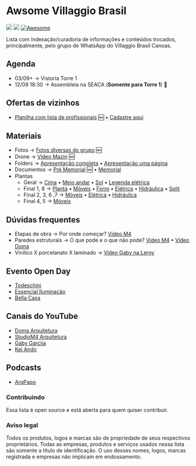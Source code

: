 # Awsome Villaggio Brasil

![](https://img.shields.io/badge/status-vistoria%20torre%201%20🚀-orange)
![](https://img.shields.io/github/last-commit/maattdiy/awsome-residencial-brasil.svg?style=flat)
[![Awesome](https://awesome.re/badge.svg)](https://awesome.re)

Lista com indexação/curadoria de informações e conteúdos trocados, principalmente, pelo grupo de WhatsApp do Villaggio Brasil Canoas.

## Agenda
* 03/09+ → Vistoria Torre 1
* 12/09 18:30 → Assembleia na SEACA (**Somente para Torre 1**) 🚨

## Ofertas de vizinhos
* [Planilha com lista de profissionais](https://docs.google.com/spreadsheets/d/1kvCKra34ve2KbYbbHOkV6eudgm8S_BepH52bRRouh70/) 🆕 • [Cadastre aqui](https://forms.gle/dt4Kd3GdSzi7vmoV8)

## Materiais
* Fotos → [Fotos diversas do grupo](https://www.dropbox.com/sh/piam05qhzyphlx8/AAChHFkgGvO6rR6SuORN_e1Va?dl=0) 🆕
* Drone → [Vídeo Mazin](https://www.youtube.com/watch?v=tSmTw-OEnAo) 🆕
* Folders → [Apresentação completa](docs/Apresentação.pdf) • [Apresentação uma página](https://raw.githubusercontent.com/maattdiy/awsome-residencial-brasil/master/docs/Apresenta%C3%A7%C3%A3o2.jpg)  
* Documentos → [Pré Memorial](docs/PreMemorial.pdf) 🆕 • [Memorial](docs/Memorial.pdf)  
* Plantas  
  * Geral → [Cima](docs/plantas/Cima.jpg) • [Meio andar](docs/plantas/MeioAndar.jpg) • [Sol](docs/plantas/Sol.jpg) • [Legenda elétrica](docs/plantas/simboloseletrico.pdf)
  * Final 1, 8 → [Planta](docs/plantas/Final8.pdf) • [Móveis](docs/plantas/Final1-8.jpg) • [Forro](docs/plantas/ForroFinal1-8.pdf) • [Elétrica](docs/plantas/EletricoFinal8.pdf) • [Hidráulica](docs/plantas/HidroFinal8.pdf) • [Split](docs/plantas/SplitFinal1.pdf)
  * Final 2, 3, 6 ,7 → [Móveis](docs/plantas/Final2-3-6-7.jpg) • [Elétrica](docs/plantas/EletricoFinal2.pdf) • [Hidráulica](docs/plantas/HidroFinal6.pdf)
  * Final 4, 5 → [Móveis](docs/plantas/Final4-5.jpg)

## Dúvidas frequentes
* Etapas de obra → Por onde começar? [Vídeo M4](https://youtu.be/AE1892i1HXs?t=60)
* Paredes estruturais → O que pode e o que não pode? [Vídeo M4](https://www.youtube.com/watch?v=wZYHO9kltGU) • [Vídeo Doma](https://www.youtube.com/watch?v=4gGznjAWEE4)
* Vinílico X porcelanato X laminado → [Vídeo Gaby na Leroy](https://www.youtube.com/watch?v=ZzAYQVQXM_8)

## Evento Open Day
* [Todeschini](https://www.todeschini.com.br)
* [Essencial Iluminação](http://www.essencialiluminação.com.br)
* [Bella Casa](https://www.bellacasapisos.com.br)

## Canais do YouTube
* [Doma Arquitetura](https://www.youtube.com/channel/UCQbdsX9AVd8sF35p8825NcQ/featured)
* [StudioM4 Arquitetura](https://www.youtube.com/channel/UCeyH-g2_EXMFpGlTM9v6ZJg)
* [Gaby Garciia](https://www.youtube.com/channel/UCh5dmGAn4Cu6jy8aWLkjX3Q)
* [Kei Ando](https://www.youtube.com/channel/UC8nJIofKg_OVWjZloWapqvQ)

## Podcasts
* [ArqPapo](http://arquipapo.com.br/)


### Contribuindo
Essa lista é open source e está aberta para quem quiser contribuir.

### Aviso legal
Todos os produtos, logos e marcas são de propriedade de seus respectivos proprietários. Todas as empresas, produtos e serviços usados nessa lista são somente a título de identificação.
O uso desses nomes, logos, marcas registrada e empresas não implicam em endossamento.
